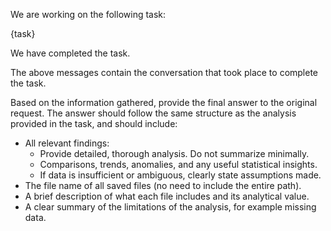 We are working on the following task:

{task}

We have completed the task.

The above messages contain the conversation that took place to complete the task.

Based on the information gathered, provide the final answer to the original request. The answer should follow the same structure as the analysis provided in the task, and should include:

- All relevant findings:
  - Provide detailed, thorough analysis. Do not summarize minimally.
  - Comparisons, trends, anomalies, and any useful statistical insights.
  - If data is insufficient or ambiguous, clearly state assumptions made.
- The file name of all saved files (no need to include the entire path).
- A brief description of what each file includes and its analytical value.
- A clear summary of the limitations of the analysis, for example missing data.
